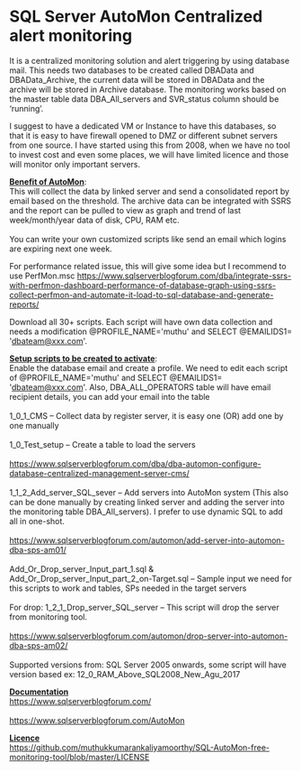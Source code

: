 # SQL Server AutoMon Centralized alert monitoring


It is a centralized monitoring solution and alert triggering by using database mail. This needs two databases to be created called DBAData and DBAData_Archive, the current data will be stored in DBAData and the archive will be stored in Archive database. The monitoring works based on the master table data DBA_All_servers and SVR_status column should be ‘running’.

I suggest to have a dedicated VM or Instance to have this databases, so that it is easy to have firewall opened to DMZ or different subnet servers from one source. I have started using this from 2008, when we have no tool to invest cost and even some places, we will have limited licence and those will monitor only important servers.

<Strong> <u>Benefit of AutoMon</u></Strong>:<br> This will collect the data by linked server and send a consolidated report by email based on the threshold. The archive data can be integrated with SSRS and the report can be pulled to view as graph and trend of last week/month/year data of disk, CPU, RAM etc.</br>
<br>You can write your own customized scripts like send an email which logins are expiring next one week. </br>

For performance related issue, this will give some idea but I recommend to use PerfMon.msc https://www.sqlserverblogforum.com/dba/integrate-ssrs-with-perfmon-dashboard-performance-of-database-graph-using-ssrs-collect-perfmon-and-automate-it-load-to-sql-database-and-generate-reports/

Download all 30+ scripts. Each script will have own data collection and needs a modification @PROFILE_NAME='muthu' and SELECT @EMAILIDS1= 'dbateam@xxx.com'.

<Strong> <u>Setup scripts to be created to activate</u></Strong>:
<br>Enable the database email and create a profile. We need to edit each script of @PROFILE_NAME='muthu' and SELECT @EMAILIDS1= 'dbateam@xxx.com'. Also, DBA_ALL_OPERATORS table will have email recipient details, you can add your email into the table </br>
<br>1_0_1_CMS – Collect data by register server, it is easy one (OR) add one by one manually</br>
<br>1_0_Test_setup – Create a table to load the servers</br>
<br>https://www.sqlserverblogforum.com/dba/dba-automon-configure-database-centralized-management-server-cms/<br>
<br>1_1_2_Add_server_SQL_sever – Add servers into AutoMon system (This also can be done manually by creating linked server and adding the server into the monitoring table DBA_All_servers). I prefer to use dynamic SQL to add all in one-shot.</br>
<br>https://www.sqlserverblogforum.com/automon/add-server-into-automon-dba-sps-am01/</br>
<br>Add_Or_Drop_server_Input_part_1.sql & Add_Or_Drop_server_Input_part_2_on-Target.sql – Sample input we need for this scripts to work and tables, SPs needed in the target servers</br>
<br>For drop: 1_2_1_Drop_server_SQL_server – This script will drop the server from monitoring tool.</br>
<br>https://www.sqlserverblogforum.com/automon/drop-server-into-automon-dba-sps-am02/</br>
<br>Supported versions from: SQL Server 2005 onwards, some script will have version based ex: 12_0_RAM_Above_SQL2008_New_Agu_2017</br>

<u><Strong>Documentation</u></Strong>
<br>https://www.sqlserverblogforum.com/</br>
<br>https://www.sqlserverblogforum.com/AutoMon</br>

<u><Strong>Licence </u></Strong>
<br>https://github.com/muthukkumarankaliyamoorthy/SQL-AutoMon-free-monitoring-tool/blob/master/LICENSE</br>

